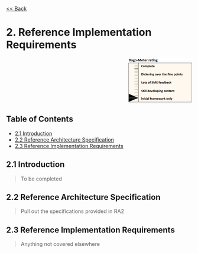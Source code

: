 [<< Back](../)

# 2. Reference Implementation Requirements
<p align="right"><img src="../figures/bogo_ifo.png" alt="scope" title="Scope" width="35%"/></p>

## Table of Contents
* [2.1 Introduction](#2.1)
* [2.2 Reference Architecture Specification](#2.2)
* [2.3 Reference Implementation Requirements](#2.3)

<a name="2.1"></a>
## 2.1 Introduction

> To be completed

<a name="2.2"></a>
## 2.2 Reference Architecture Specification

> Pull out the specifications provided in RA2

<a name="2.3"></a>
## 2.3 Reference Implementation Requirements

> Anything not covered elsewhere
